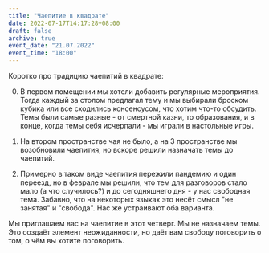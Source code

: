 ```yaml
---
title: "Чаепитие в квадрате"
date: 2022-07-17T14:17:28+08:00
draft: false
archive: true
event_date: "21.07.2022"
event_time: "18:00"
---
```

Коротко про традицию чаепитий в квадрате:

0. В первом помещении мы хотели добавить регулярные мероприятия. Тогда каждый за столом предлагал тему и мы выбирали броском кубика или все сходились консенсусом, что хотим что-то обсудить. Темы были самые разные - от смертной казни, то образования, и в конце, когда темы себя исчерпали - мы играли в настольные игры.

0. На втором пространстве чая не было, а на 3 пространстве мы возобновили чаепития, но вскоре решили назначать темы до чаепитий.

0. Примерно в таком виде чаепития пережили пандемию и один переезд, но в феврале мы решили, что тем для разговоров стало мало (а что случилось?) и до сегодняшнего дня - у нас свободная тема. Забавно, что на некоторых языках это несёт смысл "не занятая" и "свобода". Нас же устраивают оба варианта.

Мы приглашаем вас на чаепитие в этот четверг. Мы не назначаем темы. Это создаёт элемент неожиданности, но даёт вам свободу поговорить о том, о чём вы хотите поговорить.

